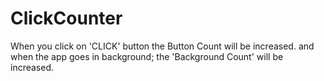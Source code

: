 # ClickCounter
When you click on 'CLICK' button the Button Count will be increased. and when the app goes in background; the 'Background Count' will be increased.
